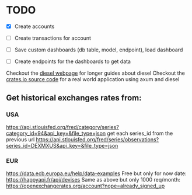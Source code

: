 # TODO
- [X] Create accounts
- [ ] Create transactions for account
- [ ] Save custom dashboards (db table, model, endpoint), load dashboard
- [ ] Create endpoints for the dashboards to get data


Checkout the [diesel webpage](https://diesel.rs) for
longer guides about diesel
Checkout the [crates.io source code](https://github.com/rust-lang/crates.io/)
for a real world application using axum and diesel

## Get historical exchanges rates from:
### USA
https://api.stlouisfed.org/fred/category/series?category_id=94&api_key=&file_type=json
get each series_id from the previous url
https://api.stlouisfed.org/fred/series/observations?series_id=DEXMXUS&api_key=&file_type=json

### EUR
https://data.ecb.europa.eu/help/data-examples
Free but only for now date:
https://happyapi.fr/api/devises
Same as above but only 1000 req/month:
https://openexchangerates.org/account?nope=already_signed_up